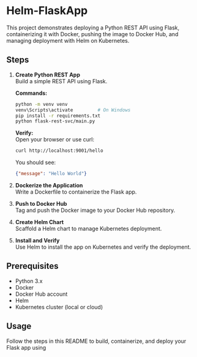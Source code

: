 # Helm-FlaskApp

This project demonstrates deploying a Python REST API using Flask, containerizing it with Docker, pushing the image to Docker Hub, and managing deployment with Helm on Kubernetes.

## Steps

1. **Create Python REST App**  
   Build a simple REST API using Flask.

   **Commands:**
   ```sh
   python -m venv venv
   venv\Scripts\activate         # On Windows
   pip install -r requirements.txt
   python flask-rest-svc/main.py
   ```

   **Verify:**  
   Open your browser or use curl:
   ```sh
   curl http://localhost:9001/hello
   ```
   You should see:
   ```json
   {"message": "Hello World"}
   ```

2. **Dockerize the Application**  
   Write a Dockerfile to containerize the Flask app.

3. **Push to Docker Hub**  
   Tag and push the Docker image to your Docker Hub repository.

4. **Create Helm Chart**  
   Scaffold a Helm chart to manage Kubernetes deployment.

5. **Install and Verify**  
   Use Helm to install the app on Kubernetes and verify the deployment.

## Prerequisites

- Python 3.x
- Docker
- Docker Hub account
- Helm
- Kubernetes cluster (local or cloud)

## Usage

Follow the steps in this README to build, containerize, and deploy your Flask app using